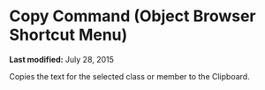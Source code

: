 
# Copy Command (Object Browser Shortcut Menu)

 **Last modified:** July 28, 2015

Copies the text for the selected class or member to the Clipboard.
